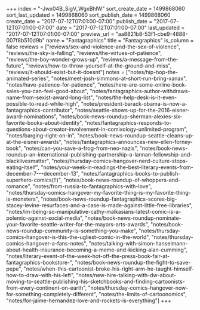 +++
index = "-Jwx04B_SigV_WgxBhlW"
sort_create_date = 1499868060
sort_last_updated = 1499868060
sort_publish_date = 1499868060
create_date = "2017-07-12T07:01:00-07:00"
publish_date = "2017-07-12T07:01:00-07:00"
date = "2017-07-12T07:01:00-07:00"
last_updated = "2017-07-12T07:01:00-07:00"
preview_url = "aa8821b8-53f1-cbe9-4888-007f8b510d9b"
name = "Fantagraphics"
title = "Fantagraphics"
is_column = false
reviews = ["reviews/sex-and-violence-and-the-sex-of-violence", "reviews/the-sky-is-falling", "reviews/the-virtues-of-patience", "reviews/the-boy-wonder-grows-up", "reviews/a-message-from-the-future", "reviews/how-to-throw-yourself-at-the-ground-and-miss", "reviews/it-should-exist-but-it-doesnt"]
notes = ["notes/hip-hop-the-animated-series", "notes/meet-josh-simmons-at-short-run-bring-xanax", "notes/have-patience-for-patience", "notes/here-are-some-online-book-sales-you-can-feel-good-about", "notes/fantagraphics-author-withdraws-name-from-sexist-award-long-list", "notes/the-help-desk-is-it-even-possible-to-read-while-high", "notes/president-barack-obama-is-now-a-fantagraphics-contributor", "notes/seattle-shows-up-for-the-2016-eisner-award-nominations", "notes/book-news-roundup-sherman-alexies-six-favorite-books-about-identity", "notes/fantagraphics-responds-to-questions-about-creator-involvement-in-comixology-unlimited-program", "notes/barging-right-on-in", "notes/book-news-roundup-seattle-cleans-up-at-the-eisner-awards", "notes/fantagraphics-announces-new-ellen-forney-book", "notes/can-you-save-a-frog-from-neo-nazis", "notes/book-news-roundup-an-international-publishing-partnership-a-lannan-fellowship-and-blacklivesmatter", "notes/thursday-comics-hangover-nerd-culture-stops-eating-itself", "notes/your-week-in-readings-the-best-literary-events-from-december-7---december-13", "notes/fantagraphics-books-to-publish-superhero-comics(!!)", "notes/book-news-roundup-of-whoppers-and-romance", "notes/from-russia-to-fantagraphics-with-love", "notes/thursday-comics-hangover-my-favorite-thing-is-my-favorite-thing-is-monsters", "notes/book-news-roundup-fantagraphics-scores-big-stacey-levine-resurfaces-and-a-case-is-made-against-little-free-libraries", "notes/im-being-so-manipulative-cathy-malkasians-latest-comic-is-a-polemic-against-social-media", "notes/book-news-roundup-nominate-your-favorite-seattle-writer-for-the-mayors-arts-awards", "notes/book-news-roundup-community-is-something-you-make", "notes/thursday-comics-hangover-is-this-the-ugliest-comic-in-the-world", "notes/thursday-comics-hangover-a-fans-notes", "notes/talking-with-simon-hanselmann-about-health-insurance-becoming-a-meme-and-kicking-alan-cumming", "notes/literary-event-of-the-week-hot-off-the-press-book-fair-at-fantagraphics-bookstore-", "notes/book-news-roundup-the-fight-to-save-pepe", "notes/when-this-cartoonist-broke-his-right-arm-he-taught-himself-how-to-draw-with-his-left", "notes/new-hire-talking-with-dw-about-moving-to-seattle-publishing-his-sketchbooks-and-finding-cartoonists-from-every-continent-on-earth", "notes/thursday-comics-hangover-now-for-something-completely-different", "notes/the-limits-of-cartoonomics", "notes/for-jaime-hernandez-love-and-rockets-is-everything"]
+++

